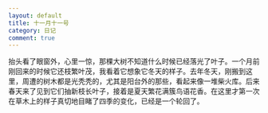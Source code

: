 ```yaml
---
layout: default
title: 十一月十一号
category: 日记
comment: true
---
```

抬头看了眼窗外，心里一惊，那棵大树不知道什么时候已经落光了叶子。一个月前刚回来的时候它还枝繁叶茂，我看着它想象它冬天的样子。去年冬天，刚搬到这里，周遭的树木都是光秃秃的，尤其是阳台外的那些，看起来像一堆柴火库。后来春天来了见到它们抽新枝长叶子，接着是夏天繁花满簇鸟语花香。在这里才第一次在草木上的样子真切地目睹了四季的变化，已经是一个轮回了。